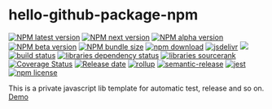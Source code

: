 # hello-github-package-npm

[![NPM latest version][npm-latest-image]][npm-url]
[![NPM next version][npm-next-image]][npm-url]
[![NPM alpha version][npm-alpha-image]][npm-url]
[![NPM beta version][npm-beta-image]][npm-url]
[![NPM bundle size][npm-bundle-size-image]][npm-url]
[![npm download][download-image]][download-url]
[![jsdelivr][jsdelivr-image]][jsdelivr-url]
![][workflows-badge-image]
[![build status][travis-image]][travis-url]
[![libraries dependency status][libraries-status-image]][libraries-status-url]
[![libraries sourcerank][libraries-sourcerank-image]][libraries-sourcerank-url]
[![Coverage Status][coverage-image]][coverage-url]
[![Release date][release-date-image]][release-url]
[![rollup][rollup-image]][rollup-url]
[![semantic-release][semantic-image]][semantic-url]
[![jest][jest-image]][jest-url]
[![npm license][license-image]][download-url]

This is a private javascript lib template for automatic test, release and so on. [Demo][github-pages-url]

<!-- Links: -->
[npm-latest-image]: https://img.shields.io/npm/v/@cycjimmy/hello-github-package-npm/latest
[npm-next-image]: https://img.shields.io/npm/v/@cycjimmy/hello-github-package-npm/next
[npm-alpha-image]: https://img.shields.io/npm/v/@cycjimmy/hello-github-package-npm/alpha
[npm-beta-image]: https://img.shields.io/npm/v/@cycjimmy/hello-github-package-npm/beta
[npm-url]: https://npmjs.org/package/@cycjimmy/hello-github-package-npm
[npm-bundle-size-image]: https://img.shields.io/bundlephobia/min/@cycjimmy/hello-github-package-npm

[download-image]: https://img.shields.io/npm/dt/@cycjimmy/hello-github-package-npm
[download-url]: https://npmjs.org/package/@cycjimmy/hello-github-package-npm

[jsdelivr-image]: https://img.shields.io/jsdelivr/npm/hy/@cycjimmy/hello-github-package-npm
[jsdelivr-url]: https://www.jsdelivr.com/package/npm/@cycjimmy/hello-github-package-npm

[workflows-badge-image]: https://github.com/cycjimmy/hello-github-package-npm/workflows/Test%20CI/badge.svg
[travis-image]: https://img.shields.io/travis/cycjimmy/hello-github-package-npm
[travis-url]: https://travis-ci.org/cycjimmy/hello-github-package-npm

[libraries-status-image]: https://img.shields.io/librariesio/release/npm/@cycjimmy/hello-github-package-npm
[libraries-sourcerank-image]: https://img.shields.io/librariesio/sourcerank/npm/@cycjimmy/hello-github-package-npm
[libraries-status-url]: https://libraries.io/github/cycjimmy/hello-github-package-npm
[libraries-sourcerank-url]: https://libraries.io/npm/@cycjimmy%2Fhello-github-package-npm

[coverage-image]: https://img.shields.io/coveralls/github/cycjimmy/hello-github-package-npm
[coverage-url]: https://coveralls.io/github/cycjimmy/hello-github-package-npm

[release-date-image]: https://img.shields.io/github/release-date/cycjimmy/hello-github-package-npm
[release-url]: https://github.com/cycjimmy/hello-github-package-npm/releases

[rollup-image]: https://img.shields.io/github/package-json/dependency-version/cycjimmy/hello-github-package-npm/dev/rollup
[rollup-url]: https://github.com/rollup/rollup

[semantic-image]: https://img.shields.io/badge/%20%20%F0%9F%93%A6%F0%9F%9A%80-semantic--release-e10079.svg
[semantic-url]: https://github.com/semantic-release/semantic-release

[jest-image]: https://img.shields.io/badge/tested_with-jest-99424f.svg
[jest-url]: https://github.com/facebook/jest

[license-image]: https://img.shields.io/npm/l/@cycjimmy/hello-github-package-npm

[github-pages-url]: https://cycjimmy.github.io/hello-github-package-npm/


